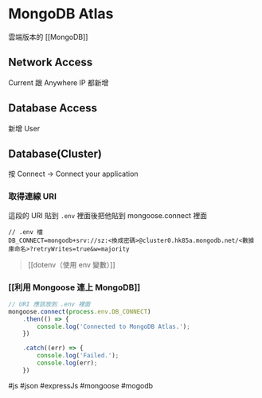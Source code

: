 # MongoDB Atlas
雲端版本的 [[MongoDB]]


## Network Access
Current 跟 Anywhere IP 都新增

## Database Access
新增 User

## Database(Cluster)
按 Connect -> Connect your application

### 取得連線 URI
這段的 URI 貼到 `.env` 裡面後把他貼到 mongoose.connect 裡面
```
// .env 檔
DB_CONNECT=mongodb+srv://sz:<換成密碼>@cluster0.hk85a.mongodb.net/<數據庫命名>?retryWrites=true&w=majority
```
>[[dotenv（使用 env 變數）]]

### [[利用 Mongoose 連上 MongoDB]]
```js
// URI 應該放到 .env 裡面
mongoose.connect(process.env.DB_CONNECT)
	.then(() => {
		console.log('Connected to MongoDB Atlas.');
	})

	.catch((err) => {
		console.log('Failed.');
		console.log(err);
	})
```

#js #json #expressJs #mongoose #mogodb 